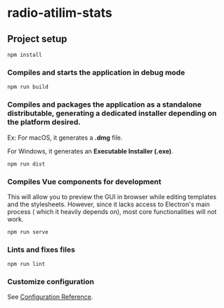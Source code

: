 # radio-atilim-stats

## Project setup
```
npm install
```

### Compiles and starts the application in debug mode
```
npm run build
```

### Compiles and packages the application as a standalone distributable, generating a dedicated installer depending on the platform desired.
Ex: For macOS, it generates a <b>.dmg</b> file.

For Windows, it generates an <b> Executable Installer (.exe)</b>.
```
npm run dist
```

### Compiles Vue components for development
This will allow you to preview the GUI in browser while editing templates and the stylesheets. However, since it lacks access to Electron's main process ( which it heavily depends on), most core functionalities will not work.
```
npm run serve
```

### Lints and fixes files
```
npm run lint
```

### Customize configuration
See [Configuration Reference](https://cli.vuejs.org/config/).
